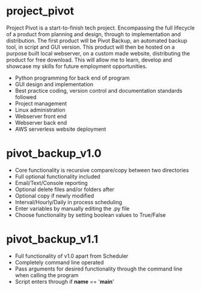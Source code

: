 # project_pivot

Project Pivot is a start-to-finish tech project. Encompassing the full lifecycle of a product from planning and design, through to implementation and distribution. The first product will be Pivot Backup, an automated backup tool, in script and GUI version. This product will then be hosted on a purpose built local webserver, on a custom made website, distributing the product for free download.
This will allow me to learn, develop and showcase my skills for future employment opportunities.

- Python programming for back end of program
- GUI design and implementation
- Best practice coding, version control and documentation standards followed
- Project management
- Linux administration
- Webserver front end
- Webserver back end
- AWS serverless website deployment

# pivot_backup_v1.0
- Core functionality is recursive compare/copy between two directories
- Full optional functionality included
- Email/Text/Console reporting
- Optional delete files and/or folders after
- Optional copy if newly modified
- Interval/Hourly/Daily in process scheduling
- Enter variables by manually editing the .py file
- Choose functionality by setting boolean values to True/False

# pivot_backup_v1.1
- Full functionality of v1.0 apart from Scheduler
- Completely command line operated
- Pass arguments for desired functionality through the command line when calling the program
- Script enters through if __name__ == '__main__'
